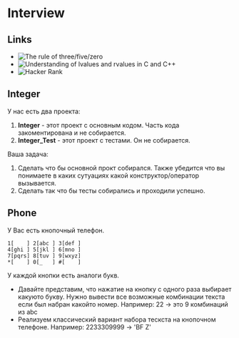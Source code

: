 # Interview

## Links
- ![The rule of three/five/zero](https://en.cppreference.com/w/cpp/language/rule_of_three)
- ![Understanding of lvalues and rvalues in C and C++](https://habr.com/ru/post/348198/)
- ![Hacker Rank](https://www.hackerrank.com/dashboard)


## Integer
У нас есть два проекта:
1. **Integer** - этот проект с основным кодом. Часть кода закоментирована и не собирается.
2. **Integer_Test** - этот проект с тестами. Он не собирается.

Ваша задача:
1. Сделать что бы основной прокт собирался. Также убедится что вы понимаете в каких сутуациях какой конструктор/оператор вызывается.
2. Сделать так что бы тесты собирались и проходили успешно.


## Phone
У Вас есть кнопочный телефон.
```
1[    ] 2[abc ] 3[def ]
4[ghi ] 5[jkl ] 6[mno ]
7[pqrs] 8[tuv ] 9[wxyz]
*[    ] 0[_   ] #[    ]
```
У каждой кнопки есть аналоги букв. 
- Давайте представим, что нажатие на кнопку с одного раза выбирает какуюто букву. Нужно вывести все возможные комбинации текста если был набран какойто номер. Например: 22 -> это 9 комбинаций из abc
- Реализуем классический вариант набора тескста на кнопочном телефоне. Например: 2233309999 -> 'BF Z'
